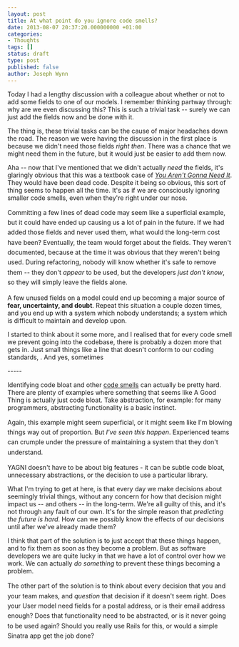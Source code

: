 ```yaml
---
layout: post
title: At what point do you ignore code smells?
date: 2013-08-07 20:37:20.000000000 +01:00
categories:
- Thoughts
tags: []
status: draft
type: post
published: false
author: Joseph Wynn
---
```

<p>Today I had a lengthy discussion with a colleague about whether or not to add some fields to one of our models. I remember thinking partway through: why are we even discussing this? This is such a trivial task -- surely we can just add the fields now and be done with it.</p>
<p>The thing is, these trivial tasks can be the cause of major headaches down the road. The reason we were having the discussion in the first place is because we didn't need those fields <em>right then</em>. There was a chance that we might need them in the future, but it would just be easier to add them now.</p>
<p>Aha -- now that I've mentioned that we didn't actually <em>need</em> the fields, it's glaringly obvious that this was a textbook case of <em><a href="http://en.wikipedia.org/wiki/You_aren't_gonna_need_it">You Aren't Gonna Need It</a></em>. They would have been dead code. Despite it being so obvious, this sort of thing seems to happen all the time. It's as if we are consciously ignoring smaller code smells, even when they're right under our nose.</p>
<p><span style="line-height: 1.6;">Committing a few lines of dead code may seem like a superficial example, but it could have ended up causing us a lot of pain in the future. If we had added those fields and never used them, what would the long-term cost have been? Eventually, the team would forget about the fields. They weren't documented, because at the time it was obvious that they weren't being used. During refactoring, nobody will know whether it's safe to remove them -- they don't </span><em style="line-height: 1.6;">appear</em><span style="line-height: 1.6;"> to be used, but the developers </span><em style="line-height: 1.6;">just don't know</em><span style="line-height: 1.6;">, so they will simply leave the fields alone.</span></p>
<p>A few unused fields on a model could end up becoming a major source of <strong>fear, uncertainty, and doubt</strong>. Repeat this situation a couple dozen times, and you end up with a system which nobody understands; a system which is difficult to maintain and develop upon.</p>
<p>I started to think about it some more, and I realised that for every code smell we prevent going into the codebase, there is probably a dozen more that gets in. Just small things like a line that doesn't conform to our coding standards, . And yes, sometimes</p>
<p>-----</p>
<p>Identifying code bloat and other <a href="http://martinfowler.com/bliki/CodeSmell.html">code smells</a> can actually be pretty hard. There are plenty of examples where something that seems like A Good Thing is actually just code bloat. Take abstraction, for example: for many programmers, abstracting functionality is a basic instinct.</p>
<p><span style="line-height: 1.6;">Again, this example might seem superficial, or it might seem like I'm blowing things way out of proportion. But</span><em style="line-height: 1.6;"> I've seen this happen</em><span style="line-height: 1.6;">. Experienced teams can crumple under the pressure of maintaining a system that they don't understand.</span></p>
<p>YAGNI doesn't have to be about big features - it can be subtle code bloat, unnecessary abstractions, or the decision to use a particular library.</p>
<p>What I'm trying to get at here, is that every day we make decisions about seemingly trivial things, without any concern for how that decision might impact us -- and others -- in the long-term. We're all guilty of this, and it's not through any fault of our own. It's for the simple reason that <em>predicting the future is hard</em>. How can we possibly know the effects of our decisions until after we've already made them?</p>
<p>I think that part of the solution is to just accept that these things happen, and to fix them as soon as they become a problem. But as software developers we are quite lucky in that we have a lot of control over how we work. We <em></em>can actually <em>do something </em>to prevent these things becoming a problem.</p>
<p>The other part of the solution is to t<span style="line-height: 1.6;">hink about every decision that you and your team makes, and </span><em style="line-height: 1.6;">question</em><span style="line-height: 1.6;"> that decision if it doesn't seem right</span><span style="line-height: 1.6;">. </span><span style="line-height: 1.6;">Does your User model need fields for a postal address, or is their email address enough? Does that functionality need to be abstracted, or is it never going to be used again? Should you really use Rails for this, or would a simple Sinatra app get the job done?</span></p>
